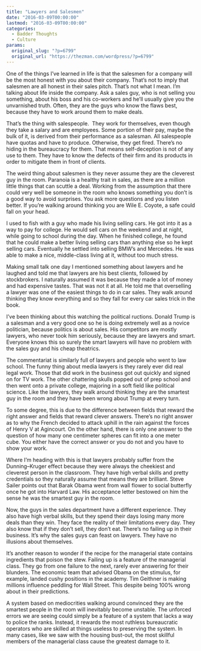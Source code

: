 ```yaml
---
title: "Lawyers and Salesmen"
date: "2016-03-09T00:00:00"
lastmod: "2016-03-09T00:00:00"
categories:
  - Badder Thoughts
  - Culture
params:
  original_slug: "?p=6799"
  original_url: "https://thezman.com/wordpress/?p=6799"
---
```


One of the things I’ve learned in life is that the salesmen for a
company will be the most honest with you about their company. That’s not
to imply that salesmen are all honest in their sales pitch. That’s not
what I mean. I’m talking about life inside the company. Ask a sales guy,
who is not selling you something, about his boss and his co-workers and
he’ll usually give you the unvarnished truth. Often, they are the guys
who know the flaws best, because they have to work around them to make
deals.

That’s the thing with salespeople.  They work for themselves, even
though they take a salary and are employees. Some portion of their pay,
maybe the bulk of it, is derived from their performance as a salesman.
All salespeople have quotas and have to produce. Otherwise, they get
fired. There’s no hiding in the bureaucracy for them. That means
self-deception is not of any use to them. They have to know the defects
of their firm and its products in order to mitigate them in front of
clients.

The weird thing about salesmen is they never assume they are the
cleverest guy in the room. Paranoia is a healthy trait in sales, as
there are a million little things that can scuttle a deal. Working from
the assumption that there could very well be someone in the room who
knows something you don’t is a good way to avoid surprises. You ask more
questions and you listen better. If you’re walking around thinking you
are Wile E. Coyote, a safe could fall on your head.

I used to fish with a guy who made his living selling cars. He got into
it as a way to pay for college. He would sell cars on the weekend and at
night, while going to school during the day. When he finished college,
he found that he could make a better living selling cars than anything
else so he kept selling cars. Eventually he settled into selling BMW’s
and Mercedes. He was able to make a nice, middle-class living at it,
without too much stress.

Making small talk one day I mentioned something about lawyers and he
laughed and told me that lawyers are his best clients, followed by
stockbrokers. I naturally assumed it was because they made a lot of
money and had expensive tastes. That was not it at all. He told me that
overselling a lawyer was one of the easiest things to do in car sales.
They walk around thinking they know everything and so they fall for
every car sales trick in the book.

I’ve been thinking about this watching the political ructions. Donald
Trump is a salesman and a very good one so he is doing extremely well as
a novice politician, because politics is about sales. His competitors
are mostly lawyers, who never took him seriously, because they are
lawyers and smart. Everyone knows this so surely the smart lawyers will
have no problem with the sales guy and his cheap theatrics.

The commentariat is similarly full of lawyers and people who went to law
school. The funny thing about media lawyers is they rarely ever did real
legal work. Those that did work in the business got out quickly and
signed on for TV work. The other chattering skulls popped out of prep
school and then went onto a private college, majoring in a soft field
like political science. Like the lawyers, they walk around thinking they
are the smartest guy in the room and they have been wrong about Trump at
every turn.

To some degree, this is due to the difference between fields that reward
the right answer and fields that reward clever answers. There’s no right
answer as to why the French decided to attack uphill in the rain against
the forces of Henry V at Agincourt. On the other hand, there is only one
answer to the question of how many one centimeter spheres can fit into a
one meter cube. You either have the correct answer or you do not and you
have to show your work.

Where I’m heading with this is that lawyers probably suffer from the
Dunning–Kruger effect because they were always the cheekiest and
cleverest person in the classroom. They have high verbal skills and
pretty credentials so they naturally assume that means they are
brilliant. Steve Sailer points out that Barak Obama went from wall
flower to social butterfly once he got into Harvard Law. His acceptance
letter bestowed on him the sense he was the smartest guy in the room.

Now, the guys in the sales department have a different experience. They
also have high verbal skills, but they spend their days losing many more
deals than they win. They face the reality of their limitations every
day. They also know that if they don’t sell, they don’t eat. There’s no
failing up in their business. It’s why the sales guys can feast on
lawyers. They have no illusions about themselves.

It’s another reason to wonder if the recipe for the managerial state
contains ingredients that poison the stew. Failing up is a feature of
the managerial class. They go from one failure to the next, rarely ever
answering for their blunders. The economic team that advised Obama on
the stimulus, for example, landed cushy positions in the academy. Tim
Geithner is making millions influence peddling for Wall Street. This
despite being 100% wrong about in their predictions.

A system based on mediocrities walking around convinced they are the
smartest people in the room will inevitably become unstable. The
unforced errors we are seeing could simply be a feature of a system that
lacks a way to police the ranks. Instead, it rewards the most ruthless
bureaucratic operators who are skilled at things useless to preserving
the system. In many cases, like we saw with the housing bust-out, the
most skillful members of the managerial class cause the greatest damage
to it.
